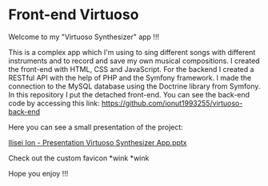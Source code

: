 # Front-end Virtuoso

Welcome to my "Virtuoso Synthesizer" app !!!

This is a complex app which I'm using to sing different songs with different instruments and to record and save my own musical compositions. I created the front-end with HTML, CSS and JavaScript. For the backend I created a RESTful API with the help of PHP and the Symfony framework.
I made the connection to the MySQL database using the Doctrine library from Symfony. 
In this repository I put the detached front-end. You can see the back-end code by accessing this link: https://github.com/ionut1993255/virtuoso-back-end

Here you can see a small presentation of the project: 

[Ilisei Ion - Presentation Virtuoso Synthesizer App.pptx](https://github.com/ionut1993255/virtuoso-front-end/files/12041859/Ilisei.Ion.-.Presentation.Virtuoso.Synthesizer.App.pptx)

Check out the custom favicon *wink *wink

Hope you enjoy !!! 
